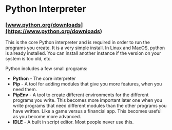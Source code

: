 # Python Interpreter

### [www.python.org/downloads](https://www.python.org/downloads)

This is the core Python interpreter and is required in order to run the programs you create.  It is a very simple install.  In Linux and MacOS, python is already installed.  You can install another instance if the version on your system is too old, etc. &#x20;

Python includes a few small programs:

* **Python** - The core interpreter
* **Pip** - A tool for adding modules that give you more features, when you need them.
* **PipEnv** - A tool to create different environments for the different programs you write.  This becomes more important later one when you write programs that need different modules than the other programs you have written.  Like a game versus a financial app.  This becomes useful as you become more advanced.
* **IDLE** - A built in script editor.  Most people never use this.
